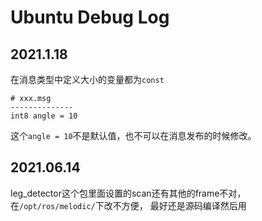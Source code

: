 # Ubuntu Debug Log

## 2021.1.18

在消息类型中定义大小的变量都为```const```

```msg
# xxx.msg
--------------
int8 angle = 10
```

这个```angle = 10```不是默认值，也不可以在消息发布的时候修改。

## 2021.06.14

leg_detector这个包里面设置的scan还有其他的frame不对，
在```/opt/ros/melodic/```下改不方便，
最好还是源码编译然后用

